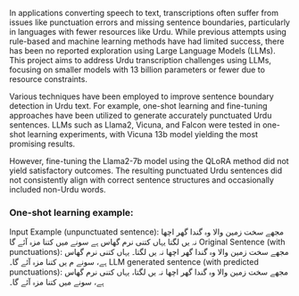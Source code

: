 In applications converting speech to text, transcriptions often suffer from issues like punctuation errors and missing sentence boundaries, particularly in languages with fewer resources like Urdu. While previous attempts using rule-based and machine learning methods have had limited success, there has been no reported exploration using Large Language Models (LLMs). This project aims to address Urdu transcription challenges using LLMs, focusing on smaller models with 13 billion parameters or fewer due to resource constraints.


Various techniques have been employed to improve sentence boundary detection in Urdu text. For example, one-shot learning and fine-tuning approaches have been utilized to generate accurately punctuated Urdu sentences. LLMs such as Llama2, Vicuna, and Falcon were tested in one-shot learning experiments, with Vicuna 13b model yielding the most promising results.


However, fine-tuning the Llama2-7b model using the QLoRA method did not yield satisfactory outcomes. The resulting punctuated Urdu sentences did not consistently align with correct sentence structures and occasionally included non-Urdu words.

### One-shot learning example:

Input Example (unpunctuated sentence):
مجھے سخت زمین والا وہ گندا گھر اچھا نہ یں لگتا یہاں کتنی نرم گھاس ہے سونے میں کتنا مزہ آئے گا
Original Sentence (with punctuations):
مجھے سخت زمین والا وہ گندا گھر اچھا نہ یں لگتا۔ یہاں کتنی نرم گھاس ہے، سونے م یں کتنا مزہ آئے گا۔
LLM generated sentence (with predicted punctuations):
مجھے سخت زمین والا وہ گندا گھر اچھا نہ یں لگتا، یہاں کتنی نرم گھاس ہے، سونے میں کتنا مزہ آئے گا۔
